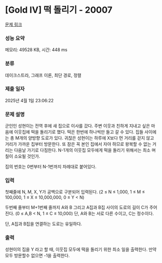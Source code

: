 # [Gold IV] 떡 돌리기 - 20007 

[문제 링크](https://www.acmicpc.net/problem/20007) 

### 성능 요약

메모리: 49528 KB, 시간: 448 ms

### 분류

데이크스트라, 그래프 이론, 최단 경로, 정렬

### 제출 일자

2025년 4월 1일 23:06:22

### 문제 설명

<p>군인인 성현이는 전역 후에 새 집으로 이사를 갔다. 주변 이웃과 친하게 지내고 싶은 마음에 이웃집에 떡을 돌리기로 했다. 떡은 한번에 하나씩만 들고 갈 수 있다. 집들 사이에는 총 M개의 양방향 도로가 있다. 귀찮은 성현이는 하루에 X보다 먼 거리를 걷지 않고 거리가 가까운 집부터 방문한다. 또 잠은 꼭 본인 집에서 자야 하므로 왕복할 수 없는 거리는 다음날 가기로 다짐한다. N-1개의 이웃집 모두에게 떡을 돌리기 위해서는 최소 며칠이 소요될 것인가.</p>

<p>집의 번호는 0번부터 N-1번까지 차례대로 붙어있다.</p>

<div id="dicLayer" style="color: rgb(0, 0, 0); font-size: 12px; font-family: Arial; background: -webkit-linear-gradient(bottom, rgb(255, 235, 0), rgb(255, 220, 0)); width: 400px; height: 150px; display: none;">
<div id="dicLayerContents"> </div>

<div id="dicLayerSub"> </div>
</div>

<div id="dicRawData" style="display: none;"> </div>

### 입력 

 <p>첫째줄에 N, M, X, Y가 공백으로 구분되어 입력된다. (2 ≤ N ≤ 1,000, 1 ≤ M ≤ 100,000, 1 ≤ X ≤ 10,000,000, 0 ≤ Y < N)</p>

<p>두번째 줄부터 M+1번째 줄까지 A와 B 그리고 A집과 B집 사이의 도로의 길이 C가 주어진다. (0 ≤ A,B < N, 1 ≤ C ≤ 10,000) 단, A와 B는 서로 다른 수이고, C는 정수이다.</p>

<p>단, A집과 B집을 연결하는 도로는 유일하다.</p>

<div id="dicLayer" style="color: rgb(0, 0, 0); font-size: 12px; font-family: Arial; background: -webkit-linear-gradient(bottom, rgb(255, 235, 0), rgb(255, 220, 0)); width: 400px; height: 150px; display: none;">
<div id="dicLayerContents"> </div>

<div id="dicLayerSub"> </div>
</div>

<div id="dicRawData" style="display: none;"> </div>

### 출력 

 <p>성현이의 집을 Y 라고 할 때, 이웃집 모두에 떡을 돌리기 위한 최소 일을 출력한다. 만약 모두 방문할수 없으면 -1을 출력한다.</p>

<div id="dicLayer" style="color: rgb(0, 0, 0); font-size: 12px; font-family: Arial; background: -webkit-linear-gradient(bottom, rgb(255, 235, 0), rgb(255, 220, 0)); width: 400px; height: 150px; display: none;">
<div id="dicLayerContents"> </div>

<div id="dicLayerSub"> </div>
</div>

<div id="dicRawData" style="display: none;"> </div>

